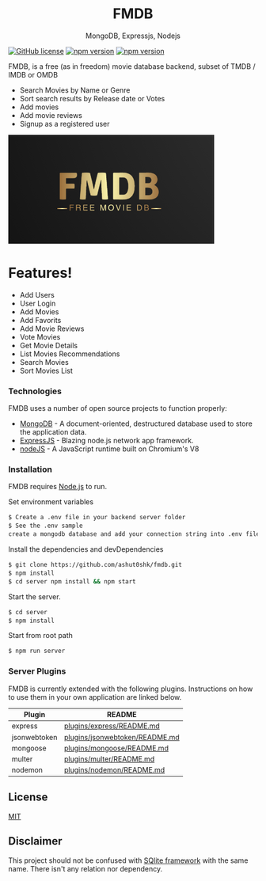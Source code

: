 <h1 align="center">
FMDB
</h1>
<p align="center">
MongoDB, Expressjs, Nodejs
</p>

[![GitHub license](https://img.shields.io/badge/license-MIT-blue.svg)](https://opensource.org/licenses/MIT) [![npm version](https://badge.fury.io/js/express.svg)](https://badge.fury.io/js/express) [![npm version](https://badge.fury.io/js/nodejs.svg)](https://badge.fury.io/js/nodejs)

FMDB, is a free (as in freedom) movie database backend, subset of TMDB / IMDB or OMDB

  - Search Movies by Name or Genre
  - Sort search results by Release date or Votes
  - Add movies
  - Add movie reviews
  - Signup as a registered user


<img src="https://github.com/ashut0shk/fmdb/raw/main/assets/icons/main-icon.png" />


# Features!

  - Add Users
  - User Login
  - Add Movies
  - Add Favorits
  - Add Movie Reviews
  - Vote Movies
  - Get Movie Details
  - List Movies Recommendations
  - Search Movies
  - Sort Movies List



### Technologies
FMDB uses a number of open source projects to function properly:
* [MongoDB](https://www.mongodb.com/) - A document-oriented, destructured database used to store the application data.
* [ExpressJS](https://expressjs.com/) - Blazing node.js network app framework.
* [nodeJS](https://nodejs.org/) - A JavaScript runtime built on Chromium's V8

### Installation

FMDB requires [Node.js](https://nodejs.org/)  to run.

Set environment variables

```sh
$ Create a .env file in your backend server folder
$ See the .env sample
create a mongodb database and add your connection string into .env file
```

Install the dependencies and devDependencies

```sh
$ git clone https://github.com/ashut0shk/fmdb.git
$ npm install
$ cd server npm install && npm start
```
Start the server.

```sh
$ cd server
$ npm install
```

Start from root path
```sh
$ npm run server
```

### Server Plugins

FMDB is currently extended with the following plugins. Instructions on how to use them in your own application are linked below.

| Plugin | README |
| ------ | ------ |
| express | [plugins/express/README.md](https://github.com/expressjs/express/blob/master/Readme.md) |
| jsonwebtoken | [plugins/jsonwebtoken/README.md](https://github.com/auth0/node-jsonwebtoken/blob/master/README.md) |
| mongoose | [plugins/mongoose/README.md](https://github.com/Automattic/mongoose/blob/master/README.md) |
| multer | [plugins/multer/README.md](https://github.com/expressjs/multer/blob/master/README.md)|
| nodemon | [plugins/nodemon/README.md](https://github.com/remy/nodemon/blob/master/README.md) |


License
----

[MIT](https://raw.githubusercontent.com/ashut0shk/fmdb/main/LICENSE)

Disclaimer
----
This project should not be confused with [SQlite framework](https://github.com/ccgus/fmdb) with the same name. There isn't any relation nor dependency.